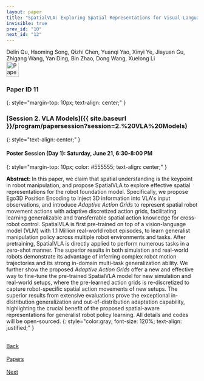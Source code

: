 ```yaml
---
layout: paper
title: "SpatialVLA: Exploring Spatial Representations for Visual-Language-Action Models"
invisible: true
prev_id: "10"
next_id: "12"
---
```

<div class="paper-authors">
  <div class="paper-author-box">
    <div class="paper-author-name">Delin Qu, Haoming Song, Qizhi Chen, Yuanqi Yao, Xinyi Ye, Jiayuan Gu, Zhigang Wang, Yan Ding, Bin Zhao, Dong Wang, Xuelong Li</div>
    <div class="paper-author-uni"></div>
  </div>
</div>

<div class="paper-pdf">
  <div>
    <a href="https://www.roboticsproceedings.org/rss21/p011.pdf" title="Download PDF" target="_blank">
      <img src="{{ site.baseurl }}/images/paper_link_cardinal_red.png" alt="Paper PDF" width="33" height="40" />
    </a>
  </div>
</div>

### Paper ID 11
{: style="margin-top: 10px; text-align: center;" }

### [Session 2. VLA Models]({{ site.baseurl }}/program/papersession?session=2.%20VLA%20Models)
{: style="text-align: center;" }

#### Poster Session (Day 1): Saturday, June 21, 6:30-8:00 PM
{: style="margin-top: 10px; color: #555555; text-align: center;" }

<b style="color: black;">Abstract: </b>In this paper, we claim that spatial understanding is the keypoint in robot manipulation, and propose SpatialVLA to explore effective spatial representations for the robot foundation model. Specifically, we propose Ego3D Position Encoding to inject 3D information into VLA's input observations, and introduce <em>Adaptive Action Grids</em> to represent spatial robot movement actions with adaptive discretized action grids, facilitating learning generalizable and transferrable spatial action knowledge for cross-robot control. SpatialVLA is first pre-trained on top of a vision-language model (VLM)  with 1.1 Million real-world robot episodes, to learn generalist manipulation policy across multiple robot environments and tasks. After pretraining, SpatialVLA is directly applied to perform numerous tasks in a zero-shot manner. The superior results in both simulation and real-world robots demonstrate its advantage of inferring complex robot motion trajectories and its strong in-domain multi-task generalization ability. We further show the proposed <em>Adaptive Action Grids</em> offer a new and effective way to fine-tune the pre-trained SpatialVLA model for new simulation and real-world setups, where the pre-learned action grids is re-discretized to capture robot-specific spatial action movements of new setups. The superior results from extensive evaluations prove the exceptional in-distribution generalization and out-of-distribution adaptation capability, highlighting the crucial benefit of the proposed spatial-aware representations for generalist robot policy learning. All details and codes will be open-sourced.
{: style="color:gray; font-size: 120%; text-align: justified;" }

<div class="paper-menu">
  <div class="paper-menu-inner">
    <a href="{{ site.baseurl }}/program/papers/10/" title="Previous Paper">
            <div class="paper-menu-icon">
                <i class="fas fa-arrow-left"></i><br>
                <span class="paper-menu-label">Back</span>
            </div>
        </a>
    <a href="{{ site.baseurl }}/program/papers" title="All Papers">
      <div class="paper-menu-icon">
        <i class="fas fa-list"></i><br>
        <span class="paper-menu-label">Papers</span>
      </div>
    </a>
    <a href="{{ site.baseurl }}/program/papers/12/" title="Next Paper">
            <div class="paper-menu-icon">
                <i class="fas fa-arrow-right"></i><br>
                <span class="paper-menu-label">Next</span>
            </div>
        </a>
  </div>
</div>
